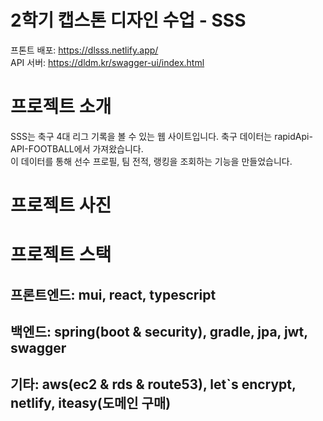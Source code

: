 # 2학기 캡스톤 디자인 수업 - SSS

프톤트 배포: https://dlsss.netlify.app/   
API 서버: https://dldm.kr/swagger-ui/index.html

# 프로젝트 소개
SSS는 축구 4대 리그 기록을 볼 수 있는 웹 사이트입니다. 축구 데이터는 rapidApi-API-FOOTBALL에서 가져왔습니다.  
이 데이터를 통해 선수 프로필, 팀 전적, 랭킹을 조회하는 기능을 만들었습니다.  

# 프로젝트 사진






# 프로젝트 스택
## 프론트엔드: mui, react, typescript

## 백엔드: spring(boot & security), gradle, jpa, jwt, swagger

## 기타: aws(ec2 & rds & route53), let`s encrypt, netlify, iteasy(도메인 구매)

